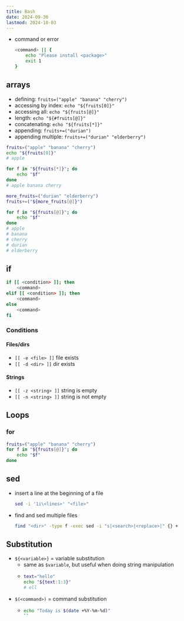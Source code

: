 ```yaml
---
title: Bash
date: 2024-09-30
lastmod: 2024-10-03
---
```


- command or error
    ```bash
    <command> || {
        echo "Please install <package>"
        exit 1
    }
    ```

## arrays
- defining: `fruits=("apple" "banana" "cherry")`
- accessing by index: `echo "${fruits[0]}"`
- accessing all: `echo "${fruits[@]}"`
- length: `echo "${#fruits[@]}"`
- concatenating: `echo "${fruits[*]}"`
- appending: `fruits+=("durian")`
- appending multiple: `fruits+=("durian" "elderberry")`

```bash
fruits=("apple" "banana" "cherry")
echo "${fruits[0]}"
# apple

for f in "${fruits[*]}"; do
    echo "$f"
done
# apple banana cherry

more_fruits=("durian" "elderberry")
fruits+=("${more_fruits[@]}")

for f in "${fruits[@]}"; do
    echo "$f"
done
# apple
# banana
# cherry
# durian
# elderberry
```


## if
```bash
if [[ <condition> ]]; then
    <command>
elif [[ <condition> ]]; then
    <command>
else
    <command>
fi
```

### Conditions
#### Files/dirs
- `[[ -e <file> ]]` file exists
- `[[ -d <dir> ]]` dir exists

#### Strings
- `[[ -z <string> ]]` string is empty
- `[[ -n <string> ]]` string is not empty


## Loops
### for
```bash
fruits=("apple" "banana" "cherry")
for f in "${fruits[@]}"; do
    echo "$f"
done
```

## sed
- insert a line at the beginning of a file
    ```bash
    sed -i '1i\<lines>' "<file>"
    ```
- find and sed multiple files
    ```bash
    find "<dir>" -type f -exec sed -i "s|<search>|<replace>|" {} +
    ```


## Substitution
- `${<variable>}` = variable substitution
    * same as `$variable`, but useful when doing string manipulation
    * ```bash
      text="hello"
      echo "${text:1:3}"
      # ell
      ```
- `$(<command>)` = command substitution
    * ```bash
      echo "Today is $(date +%Y-%m-%d)"
      ``
